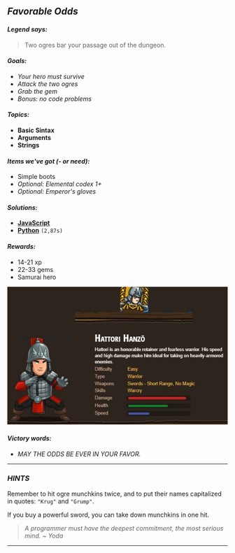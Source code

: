 ## _Favorable Odds_

#### _Legend says:_
> Two ogres bar your passage out of the dungeon.

#### _Goals:_
+ _Your hero must survive_
+ _Attack the two ogres_
+ _Grab the gem_
+ _Bonus: no code problems_

#### _Topics:_
+ **Basic Sintax**
+ **Arguments**
+ **Strings**

#### _Items we've got (- or need):_
+ Simple boots
+ _Optional: Elemental codex 1+_
+ _Optional: Emperor's gloves_

#### _Solutions:_
+ **[JavaScript](favorableOdds.js)**
+ **[Python](favorable_odds.py)** `(2,87s)`

#### _Rewards:_
+ 14-21 xp
+ 22-33 gems
+ Samurai hero

![](img/hatori.jpg)

#### _Victory words:_
+ _MAY THE ODDS BE EVER IN YOUR FAVOR._

___

### _HINTS_

Remember to hit ogre munchkins twice, and to put their names capitalized in quotes: `"Krug"` and `"Grump"`.

If you buy a powerful sword, you can take down munchkins in one hit.

> _A programmer must have the deepest commitment, the most serious mind. ~ Yoda_

___
